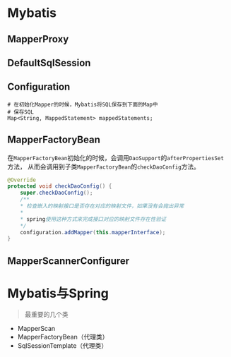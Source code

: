 # Mybatis

## MapperProxy

## DefaultSqlSession

## Configuration

```
# 在初始化Mapper的时候，Mybatis将SQL保存到下面的Map中
# 保存SQL
Map<String, MappedStatement> mappedStatements;
```

## MapperFactoryBean
在`MapperFactoryBean`初始化的时候，会调用`DaoSupport`的`afterPropertiesSet`方法，
从而会调用到子类`MapperFactoryBean`的`checkDaoConfig`方法。

```java
@Override
protected void checkDaoConfig() {
    super.checkDaoConfig();
    /**
    * 检查嵌入的映射接口是否存在对应的映射文件，如果没有会抛出异常
    * 
    * spring使用这种方式来完成接口对应的映射文件存在性验证
    */
    configuration.addMapper(this.mapperInterface);
}
```

## MapperScannerConfigurer


# Mybatis与Spring

> 最重要的几个类

- MapperScan
- MapperFactoryBean（代理类）
- SqlSessionTemplate（代理类）

